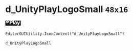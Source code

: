 # d_UnityPlayLogoSmall `48x16`
<img src="/img/d_UnityPlayLogoSmall.png" width=48 height=16>

``` CSharp
EditorGUIUtility.IconContent("d_UnityPlayLogoSmall")
```
```
d_UnityPlayLogoSmall
```
